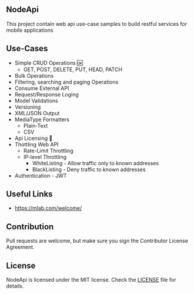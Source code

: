 ## NodeApi
This project contain web api use-case samples to build restful services for mobile applications

## Use-Cases
 - Simple CRUD Operations 🆗
    - GET, POST, DELETE, PUT, HEAD, PATCH
 - Bulk Operations
 - Filtering, searching and paging Operations
 - Consume External API
 - Request/Response Loging
 - Model Validations
 - Versioning
 - XML/JSON Output
 - MediaType Formatters
    - Plain-Text 
    - CSV 
 - Api Licensing 🤔
 - Thottling Web API
    - Rate-Limit Throttling
    - IP-level Throttling 
      - WhiteListing - Allow traffic only to known addresses
      - BlackListing - Deny traffic to known addresses
  - Authentication - JWT 

## Useful Links
  - https://mlab.com/welcome/
 
## Contribution
Pull requests are welcome, but make sure you sign the Contributor License Agreement.

## License

NodeApi is licensed under the MIT license. Check the [LICENSE](LICENSE) file for details.
